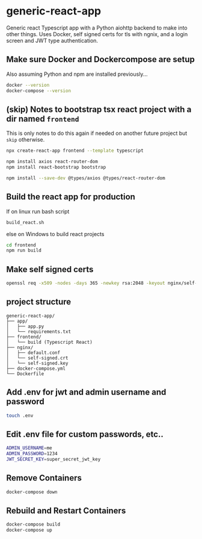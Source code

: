 # generic-react-app
Generic react Typescript app with a Python aiohttp backend to make into other things. Uses Docker, self signed certs for tls with ngnix, and a login screen and JWT type authentication.

## Make sure Docker and Dockercompose are setup
Also assuming Python and npm are installed previously...
```bash
docker --version
docker-compose --version
```

## (skip) Notes to bootstrap tsx react project with a dir named `frontend`
This is only notes to do this again if needed on another future project but `skip` otherwise.
```bash
npx create-react-app frontend --template typescript

npm install axios react-router-dom
npm install react-bootstrap bootstrap

npm install --save-dev @types/axios @types/react-router-dom

```
## Build the react app for production

If on linux run bash script
```bash
build_react.sh
```

else on Windows to build react projects
```bash
cd frontend
npm run build
```

## Make self signed certs
```bash
openssl req -x509 -nodes -days 365 -newkey rsa:2048 -keyout nginx/self-signed.key -out nginx/self-signed.crt
```

## project structure
```
generic-react-app/
├── app/
│   ├── app.py
│   └── requirements.txt
├── frontend/
│   └── build (Typescript React)
├── nginx/
│   ├── default.conf
│   └── self-signed.crt
│   └── self-signed.key
├── docker-compose.yml
└── Dockerfile
```

## Add .env for jwt and admin username and password
```bash
touch .env
```

## Edit .env file for custom passwords, etc..
```bash
ADMIN_USERNAME=me
ADMIN_PASSWORD=1234
JWT_SECRET_KEY=super_secret_jwt_key
```

## Remove Containers
```bash
docker-compose down
```

## Rebuild and Restart Containers
```bash
docker-compose build
docker-compose up
```

